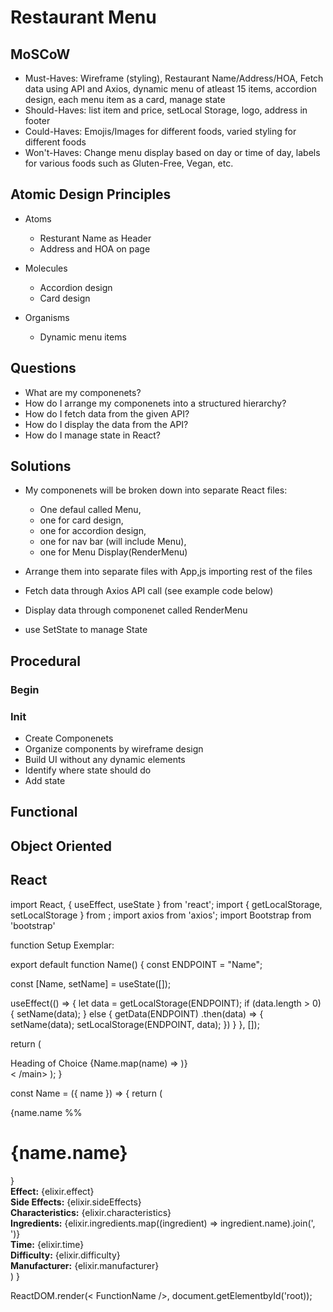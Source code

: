 # Restaurant Menu

## MoSCoW
- Must-Haves: Wireframe (styling), Restaurant Name/Address/HOA, Fetch data using API and Axios, dynamic menu of atleast 15 items, accordion design, each menu item as a card, manage state
- Should-Haves: list item and price, setLocal Storage, logo, address in footer
- Could-Haves: Emojis/Images for different foods, varied styling for different foods
- Won't-Haves: Change menu display based on day or time of day, labels for various foods such as Gluten-Free, Vegan, etc.


## Atomic Design Principles
- Atoms
    * Resturant Name as Header
    * Address and HOA on page
      
- Molecules
    * Accordion design
    * Card design
      
- Organisms
    * Dynamic menu items

## Questions
  - What are my componenets?
  - How do I arrange my componenets into a structured hierarchy?
  - How do I fetch data from the given API?
  - How do I display the data from the API?
  - How do I manage state in React?


## Solutions
- My componenets will be broken down into separate React files:
  * One defaul called Menu,
  * one for card design,
  * one for accordion design,
  * one for nav bar (will include Menu),
  * one for Menu Display(RenderMenu)
 
    
- Arrange them into separate files with App,js importing rest of the files
- Fetch data through Axios API call (see example code below)
- Display data through componenet called RenderMenu
- use SetState to manage State
## Procedural

### Begin
### Init
- Create Componenets
- Organize components by wireframe design
- Build UI without any dynamic elements
- Identify where state should do
- Add state



## Functional

## Object Oriented

## React 
import React, { useEffect, useState } from 'react';
import { getLocalStorage, setLocalStorage } from ;
import axios from 'axios';
import Bootstrap from 'bootstrap'

function Setup Exemplar:

export default function Name() {
const ENDPOINT = "Name";

const [Name, setName] = useState([]);

useEffect(() => {
    let data = getLocalStorage(ENDPOINT);
    if (data.length > 0) {
    setName(data);
    } else {
      getData(ENDPOINT)
        .then(data) => {
          setName(data);
          setLocalStorage(ENDPOINT, data);
        })
    }
  }, []);

  return (
  <main style={{}} className="chosenName">
    <div className = "bootstrap layout"
      <h1> Heading of Choice</h1>
      {Name.map(name) => <Name key= {key.id} name = {name} />)}
      </div>
    < /main>
  );
}


const Name = ({ name }) => {
  return (
    <div className="bootstrap styling">
      <div className = "card-body">
        {name.name %% <h1 className = 'card-title'>{name.name}</h1>}
                <div><strong>Effect:</strong> {elixir.effect}</div>
        <div><strong>Side Effects:</strong> {elixir.sideEffects}</div>
        <div><strong>Characteristics:</strong> {elixir.characteristics}</div>
        <div><strong>Ingredients:</strong> {elixir.ingredients.map((ingredient) => ingredient.name).join(', ')}</div>
        <div><strong>Time:</strong> {elixir.time}</div>
        <div><strong>Difficulty:</strong> {elixir.difficulty}</div>
        <div><strong>Manufacturer:</strong> {elixir.manufacturer}</div>
      </div>
    </div>
  )
}


ReactDOM.render(< FunctionName />, document.getElementbyId('root));
      
